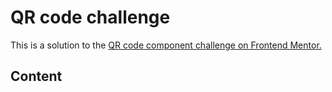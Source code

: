 # QR code challenge
This is a solution to the [QR code component challenge on Frontend Mentor.](https://www.frontendmentor.io/challenges/qr-code-component-iux_sIO_H)

## Content



